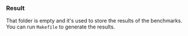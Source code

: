 ### Result

That folder is empty and it's used to store the results of the benchmarks.
You can run `Makefile` to generate the results.